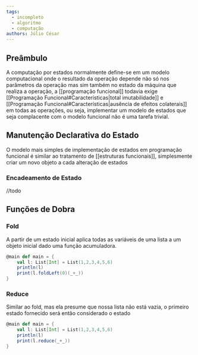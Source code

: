 ```yaml
---
tags:
  - incompleto
  - algoritmo
  - computação
authors: Júlio César
---
```

## Preâmbulo

A computação por estados normalmente define-se em um modelo computacional onde o resultado da operação depende não só nos parâmetros da operação mas sim também no estado da máquina que realiza a operação, a [[programação funcional]] todavia exige [[Programação Funcional#Características|total imutabilidade]] e [[Programação Funcional#Características|ausência de efeitos colaterais]] em todas as operações, ou seja, implementar um modelo de estados que seja complacente com o modelo funcional não é uma tarefa trivial.
## Manutenção Declarativa do Estado

O modelo mais simples de implementação de estados em programação funcional é similar ao tratamento de [[estruturas funcionais]], simplesmente criar um novo objeto a cada alteração de estados

### Encadeamento de Estado

//todo

## Funções de Dobra

### Fold
A partir de um estado inicial aplica todas as variáveis de uma lista a um objeto inicial dado uma função acumuladora.
```scala
@main def main = {
	val l: List[Int] = List(1,2,3,4,5,6)
	println(l)
	print(l.foldLeft(0)(_+_))
}
```
### Reduce
Similar ao fold, mas ela presume que nossa lista não está vazia, o primeiro estado fornecido será então considerado o estado
```scala
@main def main = {
	val l: List[Int] = List(1,2,3,4,5,6)
	println(l)
	print(l.reduce(_+_))
}
```